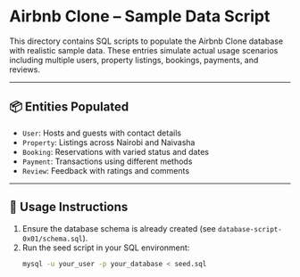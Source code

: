 # Airbnb Clone – Sample Data Script

This directory contains SQL scripts to populate the Airbnb Clone database with realistic sample data. These entries simulate actual usage scenarios including multiple users, property listings, bookings, payments, and reviews.

---

## 📦 Entities Populated

- `User`: Hosts and guests with contact details
- `Property`: Listings across Nairobi and Naivasha
- `Booking`: Reservations with varied status and dates
- `Payment`: Transactions using different methods
- `Review`: Feedback with ratings and comments

---

## 🚀 Usage Instructions

1. Ensure the database schema is already created (see `database-script-0x01/schema.sql`).
2. Run the seed script in your SQL environment:
   ```bash
   mysql -u your_user -p your_database < seed.sql
